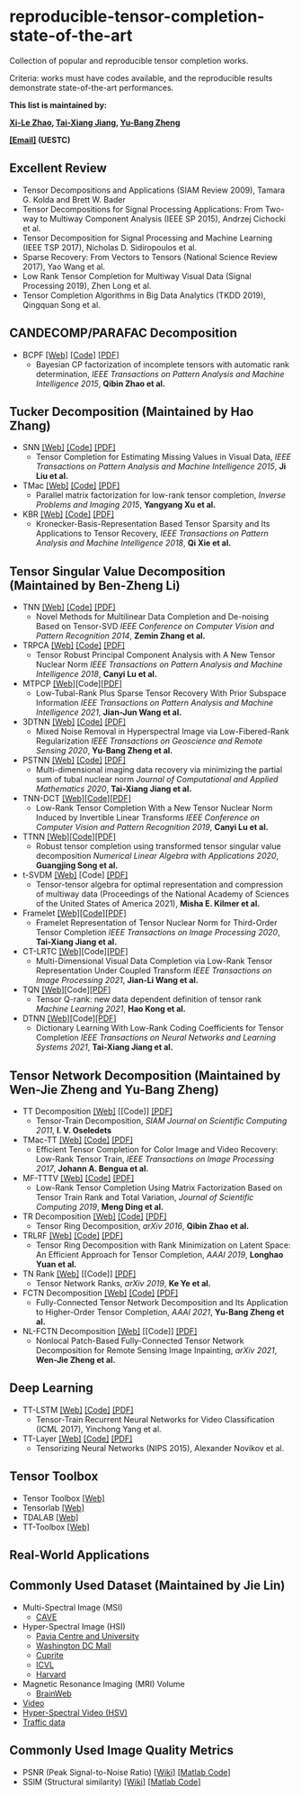 # reproducible-tensor-completion-state-of-the-art
Collection of popular and reproducible tensor completion works.

Criteria: works must have codes available, and the reproducible results demonstrate state-of-the-art performances.


**This list is maintained by:**

**[Xi-Le Zhao](https://zhaoxile.github.io/),  [Tai-Xiang Jiang](https://taixiangjiang.github.io/),  [Yu-Bang Zheng](https://yubangzheng.github.io/)** 

**[[Email]](https://zhaoxile.github.io/) (UESTC)**


## Excellent Review
* Tensor Decompositions and Applications (SIAM Review 2009), Tamara G. Kolda and Brett W. Bader  
* Tensor Decompositions for Signal Processing Applications: From Two-way to Multiway Component Analysis (IEEE SP 2015), Andrzej Cichocki et al.
* Tensor Decomposition for Signal Processing and Machine Learning (IEEE TSP 2017), Nicholas D. Sidiropoulos et al.
* Sparse Recovery: From Vectors to Tensors (National Science Review 2017), Yao Wang et al.
* Low Rank Tensor Completion for Multiway Visual Data (Signal Processing 2019), Zhen Long et al.
* Tensor Completion Algorithms in Big Data Analytics (TKDD 2019), Qingquan Song et al.

## CANDECOMP/PARAFAC Decomposition
 * BCPF [[Web]](https://qibinzhao.github.io/) [[Code]](https://github.com/qbzhao/BCPF) [[PDF]](https://ieeexplore.ieee.org/stamp/stamp.jsp?tp=&arnumber=7010937)
   * Bayesian CP factorization of incomplete tensors with automatic rank determination, _IEEE Transactions on Pattern Analysis and Machine Intelligence 2015_, **Qibin Zhao et al.**


## Tucker Decomposition (Maintained by Hao Zhang)
* SNN [[Web]](https://www.cs.rochester.edu/u/jliu/publications.html) [[Code]](http://peterwonka.net/Publications/code/LRTC_Package_Ji.zip) [[PDF]](https://ieeexplore.ieee.org/stamp/stamp.jsp?tp=&arnumber=6138863)
   * Tensor Completion for Estimating Missing Values in Visual Data, _IEEE Transactions on Pattern Analysis and Machine Intelligence 2015_, **Ji Liu et al.**
* TMac [[Web]](https://xu-yangyang.github.io/papers.html) [[Code]](https://xu-yangyang.github.io/codes/TMac.zip) [[PDF]](https://arxiv.org/pdf/1312.1254.pdf)
  * Parallel matrix factorization for low-rank tensor completion, _Inverse Problems and Imaging 2015_, **Yangyang Xu et al.**
* KBR [[Web]](http://gr.xjtu.edu.cn/web/dymeng/1;jsessionid=F03A6AE30867A1EE7DE9D577DD4E253D) [[Code]](https://github.com/XieQi2015/KBR-TC-and-RPCA) [[PDF]](https://ieeexplore.ieee.org/iel7/34/4359286/08000407.pdf)
   * Kronecker-Basis-Representation Based Tensor Sparsity and Its Applications to Tensor Recovery, _IEEE Transactions on Pattern Analysis and Machine Intelligence 2018_, **Qi Xie et al.**

  
## Tensor Singular Value Decomposition (Maintained by Ben-Zheng Li)
* TNN [[Web]](http://www.ece.tufts.edu/~shuchin/) [[Code]](http://www.ece.tufts.edu/~shuchin/tensor_completion_and_rpca.zip) [[PDF]](https://www.zpascal.net/cvpr2014/Zhang_Novel_Methods_for_2014_CVPR_paper.pdf)
   * Novel Methods for Multilinear Data Completion and De-noising Based on Tensor-SVD _IEEE Conference on Computer Vision and Pattern
Recognition 2014_, **Zemin Zhang et al.**
* TRPCA [[Web]](https://canyilu.github.io/publications/) [[Code]](https://github.com/canyilu/Tensor-Robust-Principal-Component-Analysis-TRPCA) [[PDF]](https://arxiv.org/abs/1804.03728)
   * Tensor Robust Principal Component Analysis with A New Tensor Nuclear Norm _IEEE Transactions on Pattern Analysis and Machine Intelligence 2018_, **Canyi Lu et al.**
* MTPCP [[Web]](http://math.swu.edu.cn/s/math/index2jiaoshoutea14sub1.html)[Code][[PDF]](https://ieeexplore.ieee.org/document/9064895?denied=)
   * Low-Tubal-Rank Plus Sparse Tensor Recovery With Prior Subspace Information _IEEE Transactions on Pattern Analysis and Machine Intelligence 2021_, **Jian-Jun Wang et al.**
 * 3DTNN [[Web]](https://zhaoxile.github.io/) [[Code]](https://github.com/zhaoxile/Mixed-Noise-Removal-in-Hyperspectral-Image-via-Low-Fibered-Rank-Regularization) [[PDF]](https://zhaoxile.github.io/paper/2020/Mixed%20Noise%20Removal%20in%20Hyperspectral%20Image%20via%20Low-Fibered-Rank%20Regularization.pdf)
   * Mixed Noise Removal in Hyperspectral Image via Low-Fibered-Rank Regularization _IEEE Transactions on
Geoscience and Remote Sensing 2020_, **Yu-Bang Zheng et al.**
* PSTNN [[Web]](https://sites.google.com/view/taixiangjiang/) [[Code]](https://github.com/zhaoxile/Multi-dimensional-imaging-data-recovery-via-minimizing-the-partial-sum-of-tubal-nuclear-norm) [[PDF]](https://zhaoxile.github.io/paper/2019/Multi-dimensional%20imaging%20data%20recovery%20via%20minimizing%20the%20partial%20sum%20of%20tubal%20nuclear%20norm.pdf)
   * Multi-dimensional imaging data recovery via minimizing the partial sum of tubal nuclear norm _Journal of Computational and Applied Mathematics 2020_, **Tai-Xiang Jiang et al.** 
* TNN-DCT [[Web]](https://canyilu.github.io/publications/)[[Code]](https://github.com/canyilu/Tensor-robust-PCA-and-tensor-completion-under-linear-transform)[[PDF]](https://canyilu.github.io/publications/2019-CVPR-TNNtrans.pdf)
   * Low-Rank Tensor Completion With a New Tensor Nuclear Norm Induced by Invertible Linear Transforms _IEEE Conference on Computer Vision and Pattern
Recognition 2019_, **Canyi Lu et al.**
* TTNN [[Web]](https://dblp.org/pid/68/2077.html)[[Code]](https://github.com/xjzhang008/Transformed-Tensor-SVD)[[PDF]](https://onlinelibrary.wiley.com/doi/10.1002/nla.2299)
   * Robust tensor completion using transformed tensor singular value decomposition _Numerical Linear Algebra with Applications 2020_, **Guangjing Song et al.**
* t-SVDM [[Web]](https://mkilme01.pages.tufts.edu/) [Code] [[PDF]](https://www.pnas.org/content/118/28/e2015851118?__cf_chl_jschl_tk__=pmd_q2NSds777roBnmlkyZ._oWUyt3inwbvjxppxHTIgiWk-1632368958-0-gqNtZGzNAeWjcnBszQk9)
   * Tensor-tensor algebra for optimal representation and compression of multiway data (Proceedings of the National Academy of Sciences of the United States of America 2021), **Misha E. Kilmer et al.**
* Framelet [[Web]](https://it.swufe.edu.cn/info/1106/6154.htm)[[Code]](https://github.com/TaiXiangJiang/Framelet-TNN)[[PDF]](https://ieeexplore.ieee.org/document/9115254)
   * Framelet Representation of Tensor Nuclear Norm for Third-Order Tensor Completion _IEEE Transactions on Image Processing 2020_, **Tai-Xiang Jiang et al.**
* CT-LRTC [[Web]](https://zhaoxile.github.io/)[Code][[PDF]](https://ieeexplore.ieee.org/abstract/document/9372832)
   * Multi-Dimensional Visual Data Completion via Low-Rank Tensor Representation Under Coupled Transform _IEEE Transactions on Image Processing 2021_, **Jian-Li Wang et al.**
* TQN [[Web]](https://canyilu.github.io/publications/)[Code][[PDF]](https://link.springer.com/article/10.1007/s10994-021-05987-8)
   * Tensor Q-rank: new data dependent definition of tensor rank _Machine Learning 2021_, **Hao Kong et al.**
* DTNN [[Web]](https://taixiangjiang.github.io/)[Code][[PDF]](https://taixiangjiang.github.io/paper/2021/TNNLS-Dictionary_Learning_With_Low-Rank_Coding_Coefficients_for_Tensor_Completion.pdf)
   * Dictionary Learning With Low-Rank Coding Coefficients for Tensor Completion _IEEE Transactions on Neural Networks and Learning Systems 2021_, **Tai-Xiang Jiang et al.**
   
## Tensor Network Decomposition (Maintained by Wen-Jie Zheng and Yu-Bang Zheng)
* TT Decomposition [[Web]](https://www.researchgate.net/profile/Ivan-Oseledets) [[Code]] [[PDF]](https://www.researchgate.net/publication/220412263_Tensor-Train_Decomposition)
   * Tensor-Train Decomposition, _SIAM Journal on Scientific Computing 2011_, **I. V. Oseledets**
* TMac-TT [[Web]](https://sites.google.com/site/jbengua/home) [[Code]](https://sites.google.com/site/jbengua/home/projects-and-matlab-code/efficient-tensor-completion-for-color-image-and-video-recovery-low-rank-tensor-train) [[PDF]](https://www.researchgate.net/publication/303821165_Efficient_Tensor_Completion_for_Color_Image_and_Video_Recovery_Low-Rank_Tensor_Train)
   * Efficient Tensor Completion for Color Image and Video Recovery: Low-Rank Tensor Train, _IEEE Transactions on Image Processing 2017_, **Johann A. Bengua et al.**
* MF-TTTV  [[Web]](https://mengding56.github.io/homepage/) [[Code]](https://mengding56.github.io/homepage/) [[PDF]](https://mengding56.github.io/papers/20JSC_MFTTTV_TC.pdf)
   * Low-Rank Tensor Completion Using Matrix Factorization Based on Tensor Train Rank and Total Variation, _Journal of Scientific Computing 2019_, **Meng Ding et al.** 
* TR Decomposition [[Web]](https://qibinzhao.github.io/) [[Code]](https://qibinzhao.github.io/) [[PDF]](https://arxiv.org/pdf/1606.05535.pdf)
   * Tensor Ring Decomposition, _arXiv 2016_, **Qibin Zhao et al.**
* TRLRF [[Web]](https://qibinzhao.github.io/) [[Code]](https://github.com/yuanlonghao/TRLRF) [[PDF]](https://ojs.aaai.org/index.php/AAAI/article/view/4949)
   * Tensor Ring Decomposition with Rank Minimization on Latent Space: An Efficient Approach for Tensor Completion, _AAAI 2019_, **Longhao Yuan et al.**
* TN Rank [[Web]](https://sites.google.com/site/keyeshomepage/home) [[Code]] [[PDF]](https://arxiv.org/pdf/1801.02662.pdf)
   * Tensor Network Ranks, _arXiv 2019_, **Ke Ye et al.**
* FCTN Decomposition [[Web]](https://yubangzheng.github.io/) [[Code]](https://yubangzheng.github.io/) [[PDF]](https://yubangzheng.github.io/papers/AAAI2021_FCTN_Decomposition_ybz.pdf)
   * Fully-Connected Tensor Network Decomposition and Its Application to Higher-Order Tensor Completion, _AAAI 2021_, **Yu-Bang Zheng et al.**
* NL-FCTN Decomposition [[Web]](https://zhaoxile.github.io/) [[Code]] [[PDF]](https://yubangzheng.github.io/papers/NL-FCTN-wjz.pdf)
   * Nonlocal Patch-Based Fully-Connected Tensor Network Decomposition for Remote Sensing Image Inpainting, _arXiv 2021_, **Wen-Jie Zheng et al.**
 



## Deep Learning
 * TT-LSTM [[Web]](https://www.dbs.ifi.lmu.de/~tresp/) [[Code]](https://github.com/Tuyki/TT_RNN) [[PDF]](http://proceedings.mlr.press/v70/yang17e/yang17e.pdf)
   * Tensor-Train Recurrent Neural Networks for Video Classification (ICML 2017), Yinchong Yang et al.
 * TT-Layer [[Web]](https://github.com/Bihaqo) [[Code]](https://github.com/Bihaqo/TensorNet) [[PDF]](https://papers.nips.cc/paper/5787-tensorizing-neural-networks.pdf)
   * Tensorizing Neural Networks (NIPS 2015), Alexander Novikov et al.



   
 ## Tensor Toolbox
 * Tensor Toolbox [[Web]](https://www.tensortoolbox.org/)
 * Tensorlab [[Web]](https://www.tensorlab.net/) 
 * TDALAB [[Web]](https://github.com/andrewssobral/TDALAB)  
 * TT-Toolbox  [[Web]](https://github.com/oseledets/TT-Toolbox) 
 

## Real-World Applications



## Commonly Used  Dataset (Maintained by Jie Lin)
 * Multi-Spectral Image (MSI)
    * [CAVE](http://www.cs.columbia.edu/CAVE/databases/multispectral/) 
 * Hyper-Spectral Image (HSI)
    * [Pavia Centre and University](https://rslab.ut.ac.ir/data) 
    * [Washington DC Mall](https://rslab.ut.ac.ir/data)
    * [Cuprite](http://www.ehu.eus/ccwintco/index.php?title=Hyperspectral_Remote_Sensing_Scenes)
    * [ICVL](http://icvl.cs.bgu.ac.il/hyperspectral/)
    * [Harvard](http://vision.seas.harvard.edu/hyperspec/d2x5g3/)
  * Magnetic Resonance Imaging (MRI) Volume
    * [BrainWeb](https://brainweb.bic.mni.mcgill.ca/brainweb/selection_normal.html)
 * [Video](http://trace.eas.asu.edu/yuv/) 
 * [Hyper-Spectral Video (HSV)](http://openremotesensing.net/kb/data/)
 * [Traffic data](http://gtl.inrialpes.fr/status)


## Commonly Used Image Quality Metrics
 * PSNR (Peak Signal-to-Noise Ratio) [[Wiki]](https://en.wikipedia.org/wiki/Peak_signal-to-noise_ratio) [[Matlab Code]](https://www.mathworks.com/help/images/ref/psnr.html) 
 * SSIM (Structural similarity) [[Wiki]](https://en.wikipedia.org/wiki/Structural_similarity) [[Matlab Code]](http://www.cns.nyu.edu/~lcv/ssim/ssim_index.m) 




   

